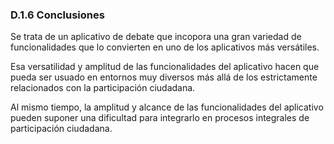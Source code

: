 ### D.1.6 Conclusiones

Se trata de un aplicativo de debate que incopora una gran variedad de funcionalidades que lo convierten en uno de los aplicativos más versátiles.

Esa  versatilidad y amplitud de las funcionalidades del aplicativo hacen que pueda ser usuado en entornos muy diversos más allá de los estrictamente relacionados con la participación ciudadana.

Al mismo tiempo, la amplitud y alcance de las funcionalidades del aplicativo pueden suponer una dificultad para integrarlo en procesos integrales de participación ciudadana.



